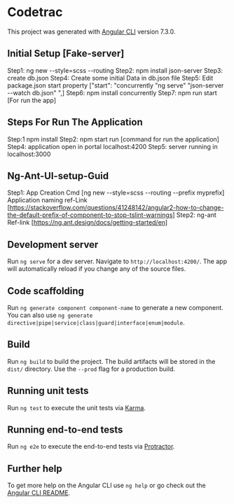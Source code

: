 # Codetrac

This project was generated with [Angular CLI](https://github.com/angular/angular-cli) version 7.3.0.

## Initial Setup [Fake-server]
 
Step1: ng new --style=scss --routing 
Step2: npm install json-server 
Step3: create db.json 
Step4: Create some initial Data in db.json file 
Step5: Edit package.json start property ["start": "concurrently "ng serve" "json-server --watch db.json" ",] 
Step6: npm install concurrently Step7: npm run start [For run the app]

## Steps For Run The Application

Step:1 npm install
Step2: npm start run [command for run the application]
Step4: application open in portal localhost:4200
Step5: server running in localhost:3000

## Ng-Ant-UI-setup-Guid

Step1: App Creation Cmd [ng new --style=scss --routing --prefix myprefix] 
Application naming ref-Link [https://stackoverflow.com/questions/41248142/angular2-how-to-change-the-default-prefix-of-component-to-stop-tslint-warnings]
Step2: ng-ant Ref-link [https://ng.ant.design/docs/getting-started/en]

## Development server

Run `ng serve` for a dev server. Navigate to `http://localhost:4200/`. The app will automatically reload if you change any of the source files.

## Code scaffolding

Run `ng generate component component-name` to generate a new component. You can also use `ng generate directive|pipe|service|class|guard|interface|enum|module`.

## Build

Run `ng build` to build the project. The build artifacts will be stored in the `dist/` directory. Use the `--prod` flag for a production build.

## Running unit tests

Run `ng test` to execute the unit tests via [Karma](https://karma-runner.github.io).

## Running end-to-end tests

Run `ng e2e` to execute the end-to-end tests via [Protractor](http://www.protractortest.org/).

## Further help

To get more help on the Angular CLI use `ng help` or go check out the [Angular CLI README](https://github.com/angular/angular-cli/blob/master/README.md).
